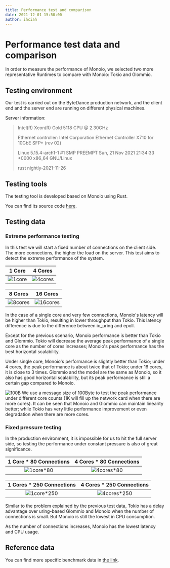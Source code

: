 ```yaml
---
title: Performance test and comparison
date: 2021-12-01 15:50:00
author: ihciah
---
```


# Performance test data and comparison

In order to measure the performance of Monoio, we selected two more representative Runtimes to compare with Monoio: Tokio and Glommio.

## Testing environment
Our test is carried out on the ByteDance production network, and the client end and the server end are running on different physical machines.

Server information:
> Intel(R) Xeon(R) Gold 5118 CPU @ 2.30GHz
>
> Ethernet controller: Intel Corporation Ethernet Controller X710 for 10GbE SFP+ (rev 02)
>
> Linux 5.15.4-arch1-1 #1 SMP PREEMPT Sun, 21 Nov 2021 21:34:33 +0000 x86_64 GNU/Linux
>
> rust nightly-2021-11-26

## Testing tools
The testing tool is developed based on Monoio using Rust.

You can find its source code [here](https://github.com/monoio-rs/monoio-benchmark).

## Testing data

### Extreme performance testing
In this test we will start a fixed number of connections on the client side. The more connections, the higher the load on the server. This test aims to detect the extreme performance of the system.

1 Core                     |  4 Cores
:-------------------------:|:-------------------------:
![1core](/.github/resources/benchmark/monoio-bench-1C.png)  |  ![4cores](/.github/resources/benchmark/monoio-bench-4C.png)

8 Cores                     |  16 Cores
:-------------------------:|:-------------------------:
![8cores](/.github/resources/benchmark/monoio-bench-8C.png)  |  ![16cores](/.github/resources/benchmark/monoio-bench-16C.png)

In the case of a single core and very few connections, Monoio's latency will be higher than Tokio, resulting in lower throughput than Tokio. This latency difference is due to the difference between io_uring and epoll.

Except for the previous scenario, Monoio performance is better than Tokio and Glommio. Tokio will decrease the average peak performance of a single core as the number of cores increases; Monoio's peak performance has the best horizontal scalability.

Under single core, Monoio's performance is slightly better than Tokio; under 4 cores, the peak performance is about twice that of Tokio; under 16 cores, it is close to 3 times. Glommio and the model are the same as Monoio, so it also has good horizontal scalability, but its peak performance is still a certain gap compared to Monoio.

![100B](/.github/resources/benchmark/monoio-bench-100B.png)
We use a message size of 100Byte to test the peak performance under different core counts (1K will fill up the network card when there are more cores). It can be seen that Monoio and Glommio can maintain linearity better; while Tokio has very little performance improvement or even degradation when there are more cores.

### Fixed pressure testing
In the production environment, it is impossible for us to hit the full server side, so testing the performance under constant pressure is also of great significance.

1 Core * 80 Connections    |  4 Cores * 80 Connections
:-------------------------:|:-------------------------:
![1core*80](/.github/resources/benchmark/monoio-bench-1C-80conn-qps.png)  |  ![4cores*80](/.github/resources/benchmark/monoio-bench-4C-80conn-qps.png)

1 Cores * 250 Connections  |  4 Cores * 250 Connections
:-------------------------:|:-------------------------:
![1core*250](/.github/resources/benchmark/monoio-bench-1C-250conn-qps.png)  |  ![4cores*250](/.github/resources/benchmark/monoio-bench-4C-250conn-qps.png)

Similar to the problem explained by the previous test data, Tokio has a delay advantage over uring-based Glommio and Monoio when the number of connections is small. But Monoio is still the lowest in CPU consumption.

As the number of connections increases, Monoio has the lowest latency and CPU usage.

## Reference data
You can find more specific benchmark data in [the link](/.github/resources/benchmark/raw_data.txt).
